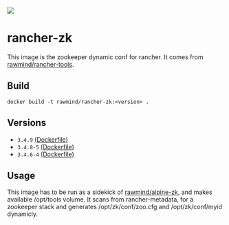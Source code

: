 [![](https://images.microbadger.com/badges/image/rawmind/rancher-zk.svg)](https://microbadger.com/images/rawmind/rancher-zk "Get your own image badge on microbadger.com")


rancher-zk
==============

This image is the zookeeper dynamic conf for rancher. It comes from [rawmind/rancher-tools][rancher-tools].

## Build

```
docker build -t rawmind/rancher-zk:<version> .
```

## Versions

- `3.4.9` [(Dockerfile)](https://github.com/rawmind0/rancher-zk/blob/3.4.9/README.md)
- `3.4.8-5` [(Dockerfile)](https://github.com/rawmind0/rancher-zk/blob/3.4.8-5/README.md)
- `3.4.6-4` [(Dockerfile)](https://github.com/rawmind0/rancher-zk/blob/3.4.6-4/README.md)


## Usage

This image has to be run as a sidekick of [rawmind/alpine-zk][alpine-zk], and makes available /opt/tools volume. It scans from rancher-metadata, for a zookeeper stack and generates /opt/zk/conf/zoo.cfg and /opt/zk/conf/myid dynamicly.


[alpine-zk]: https://github.com/rawmind0/alpine-zk
[rancher-tools]: https://github.com/rawmind0/rancher-tools

